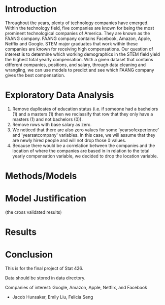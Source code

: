 # Introduction
Throughout the years, plenty of technology companies have emerged. Within the technology field, five companies are known for being the most prominent technological companies of America. They are known as the FAANG company. FAANG company contains Facebook, Amazon, Apple, Netflix and Google. STEM major graduates that work within these companies are known for receiving high compensations. Our question of interest is to determine which working demographics in the STEM field yield the highest total yearly compensation.
With a given dataset that contains different companies, positions, and salary, through data cleaning and wrangling, we can use models to predict and see which FAANG company gives the best compensation. 



# Exploratory Data Analysis
1. Remove duplicates of education status (i.e. if someone had a bachelors (1) and a masters (1) then we reclassify that row that they only have a masters (1) and not bachelors (0)).
2. Remove rows with base salary as zero.
3. We noticed that there are also zero values for some 'yearsofexperience' and 'yearsatcompany' variables. In this case, we will assume that they are newly hired people and will not drop those 0 values.
4. Because there would be a correlation between the companies and the location of where the companies are based in in relation to the total yearly compensation variable, we decided to drop the location variable.


# Methods/Models


# Model Justification
(the cross validated results)


# Results


# Conclusion

This is for the final project of Stat 426.

Data should be stored in data directory.

Companies of interest: Google, Amazon, Apple, Netflix, and Facebook

- Jacob Hunsaker, Emily Liu, Felicia Seng
